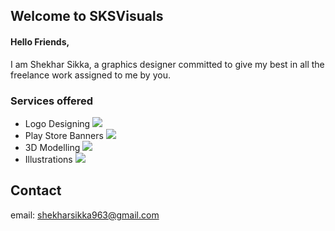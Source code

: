 ## Welcome to SKSVisuals

#### Hello Friends,
I am Shekhar Sikka, a graphics designer committed to give my best in all the freelance work assigned to me by you. 

### Services offered
- Logo Designing
![](https://fiverr-res.cloudinary.com/images/t_main1,q_auto,f_auto/gigs2/108201162/original/80fc6cf25b1e7f00677d6d7c6bd2b33ac155c81b/design-3-awesome-logo-for-just-5-dollars.png)
- Play Store Banners
![](https://fiverr-res.cloudinary.com/images/t_main1,q_auto,f_auto/gigs3/108201162/original/3a8cc4541df7170de6b707771f4fa8496996d547/design-3-awesome-logo-for-just-5-dollars.png)
- 3D Modelling
![](https://fiverr-res.cloudinary.com/images/t_main1,q_auto,f_auto/gigs/103785016/original/612477587efea14c47df3249648607a152b1b8f4/design-amazing-logo-and-business-card-according-to-your-need.png)
- Illustrations
![](https://fiverr-res.cloudinary.com/images/t_main1,q_auto,f_auto/gigs2/105734761/original/b2a94dc88812ebfdf2121b9d758bd210da9b7594/edit-your-photo-background-professionally.png)


## Contact
email: shekharsikka963@gmail.com
 


